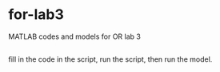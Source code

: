 # for-lab3
MATLAB codes and models for OR lab 3

##
fill in the code in the script, run the script, then run the model.
